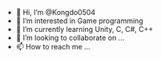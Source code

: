 - 👋 Hi, I’m @Kongdo0504
- 👀 I’m interested in Game programming
- 🌱 I’m currently learning Unity, C, C#, C++
- 💞️ I’m looking to collaborate on ...
- 📫 How to reach me ...

<!---
Kongdo0504/Kongdo0504 is a ✨ special ✨ repository because its `README.md` (this file) appears on your GitHub profile.
You can click the Preview link to take a look at your changes.
--->
